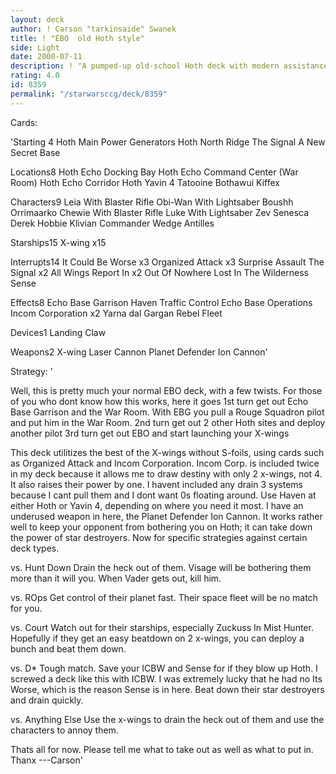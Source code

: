 ```yaml
---
layout: deck
author: ! Carson "tarkinsaide" Swanek
title: ! "EBO  old Hoth style"
side: Light
date: 2000-07-11
description: ! "A pumped-up old-school Hoth deck with modern assistance."
rating: 4.0
id: 8359
permalink: "/starwarsccg/deck/8359"
---
```

Cards: 

'Starting 4
Hoth Main Power Generators
Hoth North Ridge
The Signal
A New Secret Base

Locations8
Hoth Echo Docking Bay
Hoth Echo Command Center (War Room)
Hoth Echo Corridor
Hoth
Yavin 4
Tatooine
Bothawui
Kiffex

Characters9
Leia With Blaster Rifle
Obi-Wan With Lightsaber
Boushh
Orrimaarko
Chewie With Blaster Rifle
Luke With Lightsaber
Zev Senesca
Derek Hobbie Klivian
Commander Wedge Antilles

Starships15
X-wing x15

Interrupts14
It Could Be Worse x3
Organized Attack x3
Surprise Assault
The Signal x2
All Wings Report In x2
Out Of Nowhere
Lost In The Wilderness
Sense

Effects8
Echo Base Garrison
Haven
Traffic Control
Echo Base Operations
Incom Corporation x2
Yarna dal Gargan
Rebel Fleet

Devices1
Landing Claw

Weapons2
X-wing Laser Cannon
Planet Defender Ion Cannon'

Strategy: '

Well, this is pretty much your normal EBO deck, with a few twists.  For those of you who dont know how this works, here it goes
1st turn get out Echo Base Garrison and the War Room.	With EBG you pull a Rouge Squadron pilot and put him in the War Room.
2nd turn get out 2 other Hoth sites and deploy another pilot
3rd turn get out EBO and start launching your X-wings

This deck utilitizes the best of the X-wings without S-foils, using cards such as Organized Attack and Incom Corporation.  Incom Corp. is included twice in my deck because it allows me to draw destiny with only 2 x-wings, not 4.  It also raises their power by one.  I havent included any drain 3 systems because I cant pull them and I dont want 0s floating around.  Use Haven at either Hoth or Yavin 4, depending on where you need it most.  I have an underused weapon in here, the Planet Defender Ion Cannon.  It works rather well to keep your opponent from bothering you on Hoth; it can take down the power of star destroyers.  Now for specific strategies against certain deck types.

vs. Hunt Down Drain the heck out of them.  Visage will be bothering them more than it will you.  When Vader gets out, kill him.

vs. ROps Get control of their planet fast.  Their space fleet will be no match for you.

vs. Court Watch out for their starships, especially Zuckuss In Mist Hunter.  Hopefully if they get an easy beatdown on 2 x-wings, you can deploy a bunch and beat them down.

vs. D* Tough match.  Save your ICBW and Sense for if they blow up Hoth.  I screwed a deck like this with ICBW.  I was extremely lucky that he had no Its Worse, which is the reason Sense is in here.	Beat down their star destroyers and drain quickly.

vs. Anything Else Use the x-wings to drain the heck out of them and use the characters to annoy them.

Thats all for now.  Please tell me what to take out as well as what to put in.
Thanx
---Carson'
